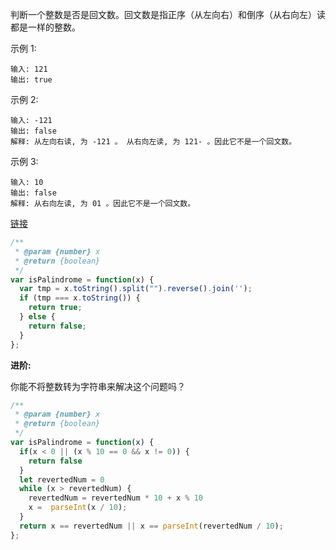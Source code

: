 判断一个整数是否是回文数。回文数是指正序（从左向右）和倒序（从右向左）读都是一样的整数。

示例 1:
```
输入: 121
输出: true
```
示例 2:
```
输入: -121
输出: false
解释: 从左向右读, 为 -121 。 从右向左读, 为 121- 。因此它不是一个回文数。
```
示例 3:
```
输入: 10
输出: false
解释: 从右向左读, 为 01 。因此它不是一个回文数。
```

[链接](https://leetcode-cn.com/problems/palindrome-number)

```js
/**
 * @param {number} x
 * @return {boolean}
 */
var isPalindrome = function(x) {
  var tmp = x.toString().split("").reverse().join('');
  if (tmp === x.toString()) {
    return true; 
  } else {
    return false;
  }
};
```

**进阶:**

你能不将整数转为字符串来解决这个问题吗？

```js
/**
 * @param {number} x
 * @return {boolean}
 */
var isPalindrome = function(x) {
  if(x < 0 || (x % 10 == 0 && x != 0)) {
    return false
  }
  let revertedNum = 0
  while (x > revertedNum) {
    revertedNum = revertedNum * 10 + x % 10
    x =  parseInt(x / 10);
  }
  return x == revertedNum || x == parseInt(revertedNum / 10);
};
```